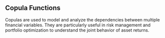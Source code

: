 ## Copula Functions

Copulas are used to model and analyze the dependencies between multiple financial variables. They are particularly useful in risk management and portfolio optimization to understand the joint behavior of asset returns.